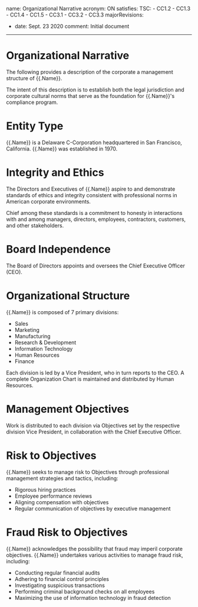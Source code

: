 name: Organizational Narrative
acronym: ON
satisfies:
  TSC:
    - CC1.2
    - CC1.3
    - CC1.4
    - CC1.5
    - CC3.1
    - CC3.2
    - CC3.3
majorRevisions:
  - date: Sept. 23 2020
    comment: Initial document
---

# Organizational Narrative

The following provides a description of the corporate a management structure of {{.Name}}.

The intent of this description is to establish both the legal jurisdiction and corporate cultural norms that serve as the foundation for {{.Name}}'s compliance program.

# Entity Type

{{.Name}} is a Delaware C-Corporation headquartered in San Francisco, California. {{.Name}} was established in 1970.

# Integrity and Ethics

The Directors and Executives of {{.Name}} aspire to and demonstrate standards of ethics and integrity consistent with professional norms in American corporate environments.

Chief among these standards is a commitment to honesty in interactions with and among managers, directors, employees, contractors, customers, and other stakeholders.

# Board Independence

The Board of Directors appoints and oversees the Chief Executive Officer (CEO).

# Organizational Structure

{{.Name}} is composed of 7 primary divisions:

  * Sales
  * Marketing
  * Manufacturing
  * Research & Development
  * Information Technology
  * Human Resources
  * Finance

Each division is led by a Vice President, who in turn reports to the CEO. A complete Organization Chart is maintained and distributed by Human Resources.

# Management Objectives

Work is distributed to each division via Objectives set by the respective division Vice President, in collaboration with the Chief Executive Officer.

# Risk to Objectives

{{.Name}} seeks to manage risk to Objectives through professional management strategies and tactics, including:

 * Rigorous hiring practices
 * Employee performance reviews
 * Aligning compensation with objectives
 * Regular communication of objectives by executive management

# Fraud Risk to Objectives

{{.Name}} acknowledges the possibility that fraud may imperil corporate objectives. {{.Name}} undertakes various activities to manage fraud risk, including:

 * Conducting regular financial audits
 * Adhering to financial control principles
 * Investigating suspicious transactions
 * Performing criminal background checks on all employees
 * Maximizing the use of information technology in fraud detection